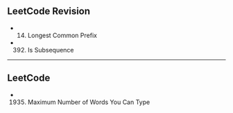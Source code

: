 ## LeetCode Revision

- 14. Longest Common Prefix
- 392. Is Subsequence

---

## LeetCode

- 1935. Maximum Number of Words You Can Type
